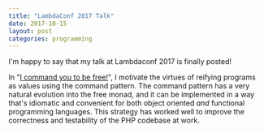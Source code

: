 ```yaml
---
title: "LambdaConf 2017 Talk"
date: 2017-10-15
layout: post
categories: programming
---
```


I'm happy to say that my talk at Lambdaconf 2017 is finally posted!

In "[I command you to be free!](https://www.youtube.com/watch?v=Ej5FQtEgTBw)", I motivate the virtues of reifying programs as values using the command pattern.
The command pattern has a very natural evolution into the free monad, and it can be implemented in a way that's idiomatic and convenient for both object oriented *and* functional programming languages.
This strategy has worked well to improve the correctness and testability of the PHP codebase at work.
